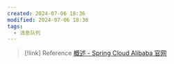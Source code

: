 ```yaml
---
created: 2024-07-06 18:36
modified: 2024-07-06 18:36
tags:
  - 消息队列
---
```




> [!link] Reference
> [概述 - Spring Cloud Alibaba 官网](https://sca.aliyun.com/docs/2023/user-guide/rocketmq/overview/)
